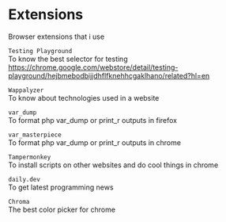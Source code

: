 # Extensions
Browser extensions that i use

```Testing Playground ``` \
 To know the best selector for testing 
 https://chrome.google.com/webstore/detail/testing-playground/hejbmebodbijjdhflfknehhcgaklhano/related?hl=en
 
```Wappalyzer ``` \
 To know about technologies used in a website

```var_dump ``` \
 To format php var_dump or print_r outputs in firefox

```var_masterpiece ``` \
 To format php var_dump or print_r outputs in chrome

```Tampermonkey ``` \
 To install scripts on other websites and do cool things in chrome
 
```daily.dev ``` \
 To get latest programming news
 
 ```Chroma ``` \
 The best color picker for chrome
